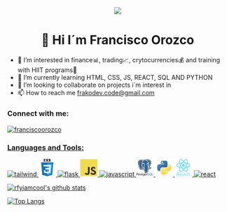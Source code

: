 <div id="header" align="center">
    <img src="https://i.pinimg.com/originals/21/11/61/21116158daaeb1459b4ec0758505e1ad.gif" width="400px" />
    <h1 align="center">👋 Hi I´m Francisco Orozco</h1>
  </div>
  
- 👀 I’m interested in finance📊, trading📈, crytocurrencies💰 and training with HIIT programs🎽
- 🌱 I’m currently learning HTML, CSS, JS, REACT, SQL AND PYTHON
- 💞️ I’m looking to collaborate on projects i´m interest in 
- 📫 How to reach me frakodev.code@gmail.com

<h3 align="left">Connect with me:</h3>
<p align="left">
<a href="https://www.linkedin.com/in/franciscorozco/?locale=en_US" target="blank"><img align="center" src="https://raw.githubusercontent.com/rahuldkjain/github-profile-readme-generator/master/src/images/icons/Social/linked-in-alt.svg" alt="franciscoorozco" height="30" width="40" /> 
</p>


<h3 align="left">Languages and Tools:</h3>
<p align="left">  <img src="https://upload.wikimedia.org/wikipedia/commons/thumb/d/d5/Tailwind_CSS_Logo.svg/512px-Tailwind_CSS_Logo.svg.png?20230715030042" alt="tailwind" width="auto" height="30"/>  <img src="https://raw.githubusercontent.com/devicons/devicon/master/icons/css3/css3-original-wordmark.svg" alt="css3" width="40" height="40"/> <img src="https://svgl.vercel.app/library/flask-dark.svg" alt="flask" width="40" height="40"/>    <img src="https://raw.githubusercontent.com/devicons/devicon/master/icons/javascript/javascript-original.svg" alt="javascript" width="40" height="40"/>  <img src="https://svgl.vercel.app/library/typescript.svg" alt="javascript" width="40" height="40"/> <img src="https://raw.githubusercontent.com/devicons/devicon/master/icons/postgresql/postgresql-original-wordmark.svg" alt="postgresql" width="40" height="40"/> <img src="https://raw.githubusercontent.com/devicons/devicon/master/icons/python/python-original.svg" alt="python" width="40" height="40"/> <img src="https://raw.githubusercontent.com/devicons/devicon/master/icons/react/react-original-wordmark.svg" alt="react" width="40" height="40"/> <img src="https://svgl.vercel.app/library/nextjs.svg" alt="react" width="40" height="40"/>  </p>

    
![rfyiamcool's github stats](https://github-readme-stats-git-masterrstaa-rickstaa.vercel.app/api?username=frako23&show_icons=true&count_private=true&line_height=40&hide_border=true&theme=vue)
    
![Top Langs](https://github-readme-stats-git-masterrstaa-rickstaa.vercel.app/api/top-langs/?username=frako23&hide=html&exclude_repo=python_vim&hide_border=true&theme=vue)

<!---
frako23/frako23 is a ✨ special ✨ repository because its `README.md` (this file) appears on your GitHub profile.
You can click the Preview link to take a look at your changes.
--->
